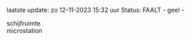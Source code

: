 laatste update: 
zo 12-11-2023 15:32   uur 
Status: FAALT - geel - 
<div class="service Y">schijfruimte</div><div class="service Y">microstation</div>